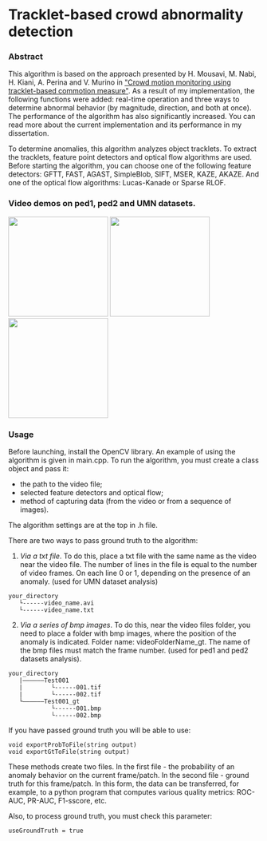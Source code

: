 # Tracklet-based crowd abnormality detection

### Abstract
This algorithm is based on the approach presented by H. Mousavi, M. Nabi, H. Kiani, A. Perina and V. Murino in ["Crowd motion monitoring using tracklet-based commotion measure"](https://ieeexplore.ieee.org/document/7351223). As a result of my implementation, the following functions were added: real-time operation and three ways to determine abnormal behavior (by magnitude, direction, and both at once). The performance of the algorithm has also significantly increased. You can read more about the current implementation and its performance in my dissertation.

To determine anomalies, this algorithm analyzes object tracklets. To extract the tracklets, feature point detectors and optical flow algorithms are used. Before starting the algorithm, you can choose one of the following feature detectors: GFTT, FAST, AGAST, SimpleBlob, SIFT, MSER, KAZE, AKAZE. And one of the optical flow algorithms: Lucas-Kanade or Sparse RLOF.

### Video demos on ped1, ped2 and UMN datasets.
<img src="demo/ped1.gif" width="200"/> <img src="demo/ped2.gif" width="200"/> <img src="demo/umn.gif" width="200"/>

### Usage
Before launching, install the OpenCV library. An example of using the algorithm is given in main.cpp. To run the algorithm, you must create a class object and pass it:
- the path to the video file;
- selected feature detectors and optical flow;
- method of capturing data (from the video or from a sequence of images).

The algorithm settings are at the top in .h file.

There are two ways to pass ground truth to the algorithm:
1. *Via a txt file*. To do this, place a txt file with the same name as the video near the video file. The number of lines in the file is equal to the number of video frames. On each line 0 or 1, depending on the presence of an anomaly. (used for UMN dataset analysis)
```
your_directory
   └------video_name.avi
   └------video_name.txt
```
2. *Via a series of bmp images*. To do this, near the video files folder, you need to place a folder with bmp images, where the position of the anomaly is indicated. Folder name: videoFolderName_gt. The name of the bmp files must match the frame number. (used for ped1 and ped2 datasets analysis).
```
your_directory
   |——————Test001
   |        └------001.tif
   |        └------002.tif
   └——————Test001_gt
            └------001.bmp
            └------002.bmp
```

If you have passed ground truth you will be able to use:
```
void exportProbToFile(string output)
void exportGtToFile(string output)
```
These methods create two files. In the first file - the probability of an anomaly behavior on the current frame/patch. In the second file - ground truth for this frame/patch. In this form, the data can be transferred, for example, to a python program that computes various quality metrics: ROC-AUC, PR-AUC, F1-sscore, etc.

Also, to process ground truth, you must check this parameter:
```
useGroundTruth = true
```

